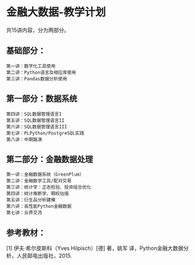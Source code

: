 # 金融大数据-教学计划

共15讲内容，分为两部分。

## 基础部分：

```
第一讲：数字化工具使用
第二讲：Python语言及相应库使用
第三讲：Pandas数据分析使用
```

## 第一部分：数据系统

```
第四讲：SQL数据管理语言I
第五讲：SQL数据管理语言II
第六讲：SQL数据管理语言III
第七讲：PLPython/PostgreSQL实践 
第八讲：中期路演
```

## 第二部分：金融数据处理

```
第一讲：金融数据系统（GreenPlum）
第二讲：金融数学工具/配对交易
第三讲：统计学：正态检验、投资组合优化
第四讲：统计推断学，期权估值
第五讲：衍生品分析建模
第六讲：高性能Python金融数据
第七讲：业界交流
```

## 参考教材：

[1] 伊夫·希尔皮斯科（Yves Hilpisch）[德] 著，姚军 译，Python金融大数据分析，人民邮电出版社，2015.
